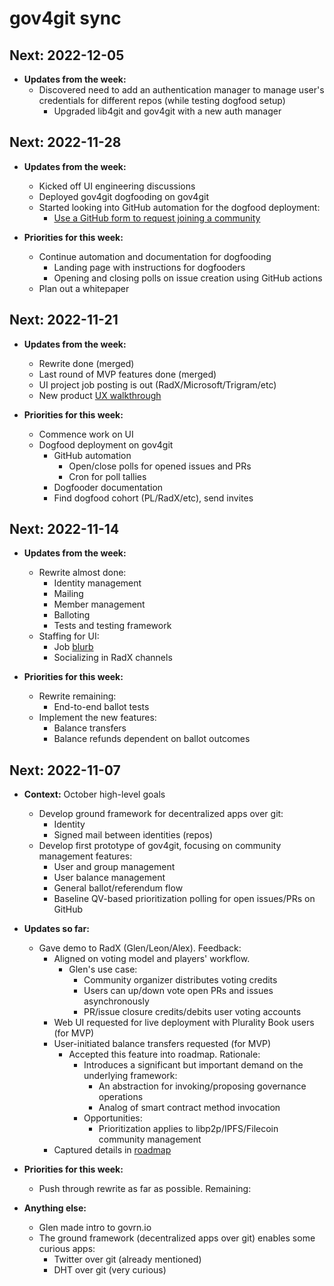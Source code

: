 # gov4git sync

## Next: 2022-12-05

- __Updates from the week:__
  - Discovered need to add an authentication manager to manage user's credentials for different repos (while testing dogfood setup)
    - Upgraded lib4git and gov4git with a new auth manager

## Next: 2022-11-28

- __Updates from the week:__
  - Kicked off UI engineering discussions
  - Deployed gov4git dogfooding on gov4git
  - Started looking into GitHub automation for the dogfood deployment:
    - [Use a GitHub form to request joining a community](https://github.com/gov4git/gov4git/issues/new?assignees=petar&labels=community&template=join.yml&title=I%27d+like+to+join+this+project%27s+community)

- __Priorities for this week:__
  - Continue automation and documentation for dogfooding
    - Landing page with instructions for dogfooders
    - Opening and closing polls on issue creation using GitHub actions
  - Plan out a whitepaper

## Next: 2022-11-21

- __Updates from the week:__
  - Rewrite done (merged)
  - Last round of MVP features done (merged)
  - UI project job posting is out (RadX/Microsoft/Trigram/etc)
  - New product [UX walkthrough](../walkthrough.sh)

- __Priorities for this week:__
  - Commence work on UI
  - Dogfood deployment on gov4git
    - GitHub automation
      - Open/close polls for opened issues and PRs
      - Cron for poll tallies
    - Dogfooder documentation
    - Find dogfood cohort (PL/RadX/etc), send invites

## Next: 2022-11-14

- __Updates from the week:__
  - Rewrite almost done:
    - Identity management
    - Mailing
    - Member management
    - Balloting
    - Tests and testing framework
  - Staffing for UI:
    - Job [blurb](ui-job-description.md)
    - Socializing in RadX channels

- __Priorities for this week:__
  - Rewrite remaining:
    - End-to-end ballot tests
  - Implement the new features:
    - Balance transfers
    - Balance refunds dependent on ballot outcomes

## Next: 2022-11-07

- __Context:__ October high-level goals
  - Develop ground framework for decentralized apps over git:
    - Identity
    - Signed mail between identities (repos)
  - Develop first prototype of gov4git, focusing on community management features:
    - User and group management
    - User balance management
    - General ballot/referendum flow
    - Baseline QV-based prioritization polling for open issues/PRs on GitHub

- __Updates so far:__
  - Gave demo to RadX (Glen/Leon/Alex). Feedback:
    - Aligned on voting model and players' workflow.
      - Glen's use case:
        - Community organizer distributes voting credits
        - Users can up/down vote open PRs and issues asynchronously
        - PR/issue closure credits/debits user voting accounts
    - Web UI requested for live deployment with Plurality Book users (for MVP)
    - User-initiated balance transfers requested (for MVP)
      - Accepted this feature into roadmap. Rationale:
        - Introduces a significant but important demand on the underlying framework:
          - An abstraction for invoking/proposing governance operations
          - Analog of smart contract method invocation
        - Opportunities:
          - Prioritization applies to libp2p/IPFS/Filecoin community management
    - Captured details in [roadmap](../roadmap.md)

- __Priorities for this week:__
  - Push through rewrite as far as possible. Remaining:

- __Anything else:__
  - Glen made intro to govrn.io
  - The ground framework (decentralized apps over git) enables some curious apps:
    - Twitter over git (already mentioned)
    - DHT over git (very curious)
